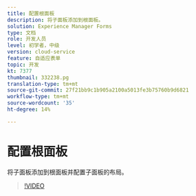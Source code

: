 ```yaml
---
title: 配置根面板
description: 将子面板添加到根面板。
solution: Experience Manager Forms
type: 文档
role: 开发人员
level: 初学者，中级
version: cloud-service
feature: 自适应表单
topic: 开发
kt: 7377
thumbnail: 332238.pg
translation-type: tm+mt
source-git-commit: 27f21bb9c1b905a2100a5013fe3b75760b9d6821
workflow-type: tm+mt
source-wordcount: '35'
ht-degree: 14%

---
```



# 配置根面板

将子面板添加到根面板并配置子面板的布局。

>[!VIDEO](https://video.tv.adobe.com/v/332238?quality=12&learn=on)

